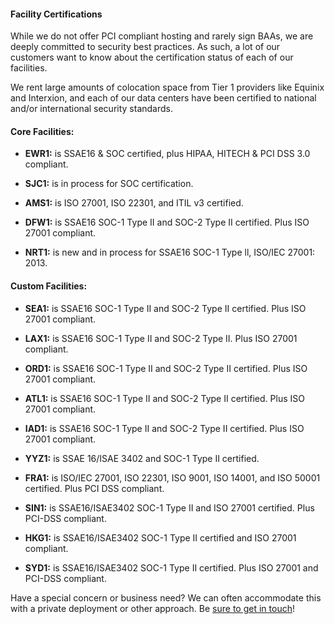 <!-- <meta>
{
    "title":"Facility Certifications",
    "description":"Learn more about Facility Certifications at Packet",
    "tag":["Facility Certifications", "Legal Compliance"],
    "seo-title": "Facility Certifications - Packet Developer Docs",
    "seo-description": "Learn more about Facility Certifications at Packet",
    "og-title": "Facility Certifications",
    "og-description": "Learn more about Facility Certifications at Packet"
}
</meta> -->

#### Facility Certifications

While we do not offer PCI compliant hosting and rarely sign BAAs, we are deeply committed to security best practices. As such, a lot of our customers want to know about the certification status of each of our facilities.   

We rent large amounts of colocation space from Tier 1 providers like Equinix and Interxion, and each of our data centers have been certified to national and/or international security standards.

#### Core Facilities:

* **EWR1:** is SSAE16 & SOC certified, plus HIPAA, HITECH & PCI DSS 3.0 compliant.
* **SJC1:**  is in process for SOC certification.
* **AMS1:** is ISO 27001, ISO 22301, and ITIL v3 certified.
* **DFW1:** is SSAE16 SOC-1 Type II and SOC-2 Type II certified. Plus ISO 27001 compliant. 

* **NRT1:** is new and in process for SSAE16 SOC-1 Type ll, ISO/IEC 27001: 2013.

#### Custom Facilities:

* **SEA1:** is SSAE16 SOC-1 Type II and SOC-2 Type II certified. Plus ISO 27001 compliant.

* **LAX1:** is SSAE16 SOC-1 Type II and SOC-2 Type II. Plus ISO 27001 compliant. 

* **ORD1:** is SSAE16 SOC-1 Type II and SOC-2 Type II certified. Plus ISO 27001 compliant.  

* **ATL1:** is SSAE16 SOC-1 Type II and SOC-2 Type II certified. Plus ISO 27001 compliant.  

* **IAD1:** is SSAE16 SOC-1 Type II and SOC-2 Type II certified. Plus ISO 27001 compliant.

* **YYZ1:** is SSAE 16/ISAE 3402 and SOC-1 Type II certified.  

* **FRA1:** is ISO/IEC 27001, ISO 22301, ISO 9001, ISO 14001, and ISO 50001 certified. Plus PCI DSS compliant.

* **SIN1:** is SSAE16/ISAE3402 SOC-1 Type II and ISO 27001 certified. Plus PCI-DSS compliant.  

* **HKG1:** is SSAE16/ISAE3402 SOC-1 Type II certified and ISO 27001 compliant. 

* **SYD1:** is SSAE16/ISAE3402 SOC-1 Type II certified. Plus ISO 27001 and PCI-DSS compliant. 

Have a special concern or business need? We can often accommodate this with a private deployment or other approach. Be [sure to get in touch](https://packet.com/contact)!

